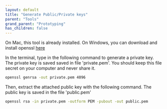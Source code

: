 ```yaml
---
layout: default
title: "Generate Public/Private keys"
parent: "Tools"
grand_parent: "Prototyping"
has_children: false
---
```


On Mac, this tool is already installed. On Windows, you can download and install openssl [here](https://slproweb.com/products/Win32OpenSSL.html)

In the terminal, type in the following command to generate a private key. The private
key is saved saved in file 'private.pem'. You should keep this file secret on your computer and never share it.

```bash
openssl genrsa -out private.pem 4096
```

Then, extract the attached public key with the following command. The public key
is saved in the file 'public.pem'

```bash
openssl rsa -in private.pem -outform PEM -pubout -out public.pem
```


